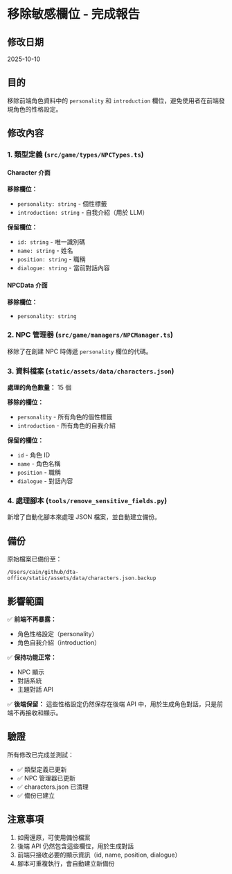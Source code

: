 # 移除敏感欄位 - 完成報告

## 修改日期

2025-10-10

## 目的

移除前端角色資料中的 `personality` 和 `introduction` 欄位，避免使用者在前端發現角色的性格設定。

## 修改內容

### 1. 類型定義 (`src/game/types/NPCTypes.ts`)

#### Character 介面

**移除欄位：**

-   `personality: string` - 個性標籤
-   `introduction: string` - 自我介紹（用於 LLM）

**保留欄位：**

-   `id: string` - 唯一識別碼
-   `name: string` - 姓名
-   `position: string` - 職稱
-   `dialogue: string` - 當前對話內容

#### NPCData 介面

**移除欄位：**

-   `personality: string`

### 2. NPC 管理器 (`src/game/managers/NPCManager.ts`)

移除了在創建 NPC 時傳遞 `personality` 欄位的代碼。

### 3. 資料檔案 (`static/assets/data/characters.json`)

**處理的角色數量：** 15 個

**移除的欄位：**

-   `personality` - 所有角色的個性標籤
-   `introduction` - 所有角色的自我介紹

**保留的欄位：**

-   `id` - 角色 ID
-   `name` - 角色名稱
-   `position` - 職稱
-   `dialogue` - 對話內容

### 4. 處理腳本 (`tools/remove_sensitive_fields.py`)

新增了自動化腳本來處理 JSON 檔案，並自動建立備份。

## 備份

原始檔案已備份至：

```
/Users/cain/github/dta-office/static/assets/data/characters.json.backup
```

## 影響範圍

✅ **前端不再暴露：**

-   角色性格設定（personality）
-   角色自我介紹（introduction）

✅ **保持功能正常：**

-   NPC 顯示
-   對話系統
-   主題對話 API

✅ **後端保留：**
這些性格設定仍然保存在後端 API 中，用於生成角色對話，只是前端不再接收和顯示。

## 驗證

所有修改已完成並測試：

-   ✅ 類型定義已更新
-   ✅ NPC 管理器已更新
-   ✅ characters.json 已清理
-   ✅ 備份已建立

## 注意事項

1. 如需還原，可使用備份檔案
2. 後端 API 仍然包含這些欄位，用於生成對話
3. 前端只接收必要的顯示資訊（id, name, position, dialogue）
4. 腳本可重複執行，會自動建立新備份
